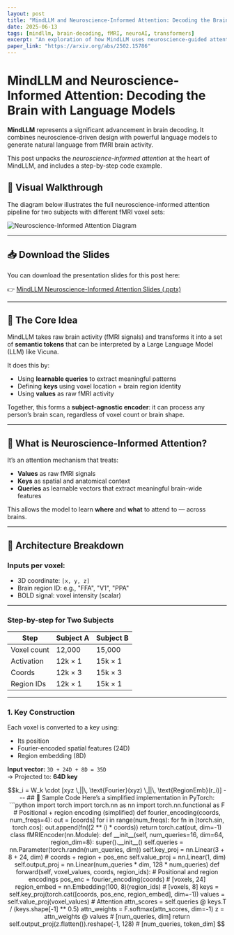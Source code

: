 ```yaml
---
layout: post
title: "MindLLM and Neuroscience-Informed Attention: Decoding the Brain with Language Models"
date: 2025-06-13
tags: [mindllm, brain-decoding, fMRI, neuroAI, transformers]
excerpt: "An exploration of how MindLLM uses neuroscience-guided attention to map fMRI signals to language — bridging cognition and language models."
paper_link: "https://arxiv.org/abs/2502.15786"
---
```


# MindLLM and Neuroscience-Informed Attention: Decoding the Brain with Language Models

**MindLLM** represents a significant advancement in brain decoding. It combines neuroscience-driven design with powerful language models to generate natural language from fMRI brain activity.

This post unpacks the *neuroscience-informed attention* at the heart of MindLLM, and includes a step-by-step code example.

## 🧭 Visual Walkthrough

The diagram below illustrates the full neuroscience-informed attention pipeline for two subjects with different fMRI voxel sets:

![Neuroscience-Informed Attention Diagram](/docs/images/mindllm_pipeline.png)

---

## 📥 Download the Slides

You can download the presentation slides for this post here:

👉 [MindLLM Neuroscience-Informed Attention Slides (.pptx)](/docs/presentations/mindllm_icml.pptx)

---

## 🧠 The Core Idea

MindLLM takes raw brain activity (fMRI signals) and transforms it into a set of **semantic tokens** that can be interpreted by a Large Language Model (LLM) like Vicuna.

It does this by:
- Using **learnable queries** to extract meaningful patterns
- Defining **keys** using voxel location + brain region identity
- Using **values** as raw fMRI activity

Together, this forms a **subject-agnostic encoder**: it can process any person’s brain scan, regardless of voxel count or brain shape.

---

## 🧬 What is Neuroscience-Informed Attention?

It’s an attention mechanism that treats:
- **Values** as raw fMRI signals
- **Keys** as spatial and anatomical context
- **Queries** as learnable vectors that extract meaningful brain-wide features

This allows the model to learn **where** and **what** to attend to — across brains.

---

## 📐 Architecture Breakdown

### **Inputs per voxel:**
- 3D coordinate: `[x, y, z]`
- Brain region ID: e.g., "FFA", "V1", "PPA"
- BOLD signal: voxel intensity (scalar)

---

### **Step-by-step for Two Subjects**

| Step | Subject A | Subject B |
|------|-----------|-----------|
| Voxel count | 12,000 | 15,000 |
| Activation | 12k × 1 | 15k × 1 |
| Coords | 12k × 3 | 15k × 3 |
| Region IDs | 12k × 1 | 15k × 1 |

---

### **1. Key Construction**

Each voxel is converted to a key using:
- Its position
- Fourier-encoded spatial features (24D)
- Region embedding (8D)

**Input vector:** `3D + 24D + 8D = 35D`  
→ Projected to: **64D key**

```math
k_i = W_k \cdot [xyz \,||\, \text{Fourier}(xyz) \,||\, \text{RegionEmb}(r_i)]

---

## 🧪 Sample Code

Here’s a simplified implementation in PyTorch:

```python
import torch
import torch.nn as nn
import torch.nn.functional as F

# Positional + region encoding (simplified)
def fourier_encoding(coords, num_freqs=4):
    out = [coords]
    for i in range(num_freqs):
        for fn in [torch.sin, torch.cos]:
            out.append(fn((2 ** i) * coords))
    return torch.cat(out, dim=-1)

class fMRIEncoder(nn.Module):
    def __init__(self, num_queries=16, dim=64, region_dim=8):
        super().__init__()
        self.queries = nn.Parameter(torch.randn(num_queries, dim))
        self.key_proj = nn.Linear(3 + 8 + 24, dim)  # coords + region + pos_enc
        self.value_proj = nn.Linear(1, dim)
        self.output_proj = nn.Linear(num_queries * dim, 128 * num_queries)

    def forward(self, voxel_values, coords, region_ids):
        # Positional and region encodings
        pos_enc = fourier_encoding(coords)                   # [voxels, 24]
        region_embed = nn.Embedding(100, 8)(region_ids)      # [voxels, 8]
        keys = self.key_proj(torch.cat([coords, pos_enc, region_embed], dim=-1))
        values = self.value_proj(voxel_values)

        # Attention
        attn_scores = self.queries @ keys.T / (keys.shape[-1] ** 0.5)
        attn_weights = F.softmax(attn_scores, dim=-1)
        z = attn_weights @ values                             # [num_queries, dim]

        return self.output_proj(z.flatten()).reshape(-1, 128) # [num_queries, token_dim]
